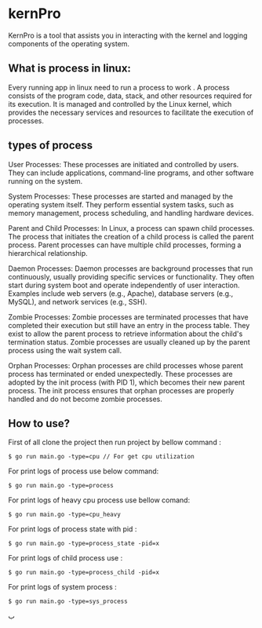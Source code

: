 # kernPro
KernPro is a tool that assists you in interacting with the kernel and logging components of the operating system.


## What is process in linux:
Every running app in linux need to run a process to work .
A process consists of the program code, data, stack, and other resources required for its execution. It is managed and controlled by the Linux kernel, which provides the necessary services and resources to facilitate the execution of processes.

## types of process

User Processes: These processes are initiated and controlled by users. They can include applications, command-line programs, and other software running on the system.

System Processes: These processes are started and managed by the operating system itself. They perform essential system tasks, such as memory management, process scheduling, and handling hardware devices.

Parent and Child Processes: In Linux, a process can spawn child processes. The process that initiates the creation of a child process is called the parent process. Parent processes can have multiple child processes, forming a hierarchical relationship.

Daemon Processes: Daemon processes are background processes that run continuously, usually providing specific services or functionality. They often start during system boot and operate independently of user interaction. Examples include web servers (e.g., Apache), database servers (e.g., MySQL), and network services (e.g., SSH).

Zombie Processes: Zombie processes are terminated processes that have completed their execution but still have an entry in the process table. They exist to allow the parent process to retrieve information about the child's termination status. Zombie processes are usually cleaned up by the parent process using the wait system call.

Orphan Processes: Orphan processes are child processes whose parent process has terminated or ended unexpectedly. These processes are adopted by the init process (with PID 1), which becomes their new parent process. The init process ensures that orphan processes are properly handled and do not become zombie processes.


## How to use?
First of all clone the project then run project by bellow command :

```
$ go run main.go -type=cpu // For get cpu utilization
```

For print logs of process use below command:
```
$ go run main.go -type=process
```

For print logs of heavy cpu process use bellow comand:
```
$ go run main.go -type=cpu_heavy
```

For print logs of process state with pid :
```
$ go run main.go -type=process_state -pid=x
```

For print logs of child process use :
```
$ go run main.go -type=process_child -pid=x
```
For print logs of system process :
```
$ go run main.go -type=sys_process
```




ب
